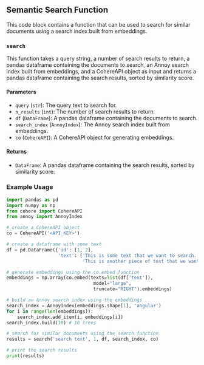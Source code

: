## Semantic Search Function

This code block contains a function that can be used to search for similar documents using a search index built from embeddings.

### `search`

This function takes a query string, a number of search results to return, a pandas dataframe containing the documents to search, an Annoy search index built from embeddings, and a CohereAPI object as input and returns a pandas dataframe containing the search results, sorted by similarity score.

#### Parameters

* `query` (`str`): The query text to search for.
* `n_results` (`int`): The number of search results to return.
* `df` (`DataFrame`): A pandas dataframe containing the documents to search.
* `search_index` (`AnnoyIndex`): The Annoy search index built from embeddings.
* `co` (`CohereAPI`): A CohereAPI object for generating embeddings.

#### Returns

* `DataFrame`: A pandas dataframe containing the search results, sorted by similarity score.

### Example Usage

```python
import pandas as pd
import numpy as np
from cohere import CohereAPI
from annoy import AnnoyIndex

# create a CohereAPI object
co = CohereAPI('<API_KEY>')

# create a dataframe with some text
df = pd.DataFrame({'id': [1, 2],
                   'text': ['This is some text that we want to search.',
                            'This is another piece of text that we want to search.']})

# generate embeddings using the co.embed function
embeddings = np.array(co.embed(texts=list(df['text']),
                                model="large",
                                truncate="RIGHT").embeddings)

# build an Annoy search index using the embeddings
search_index = AnnoyIndex(embeddings.shape[1], 'angular')
for i in range(len(embeddings)):
    search_index.add_item(i, embeddings[i])
search_index.build(10) # 10 trees

# search for similar documents using the search function
results = search('search text', 1, df, search_index, co)

# print the search results
print(results)
```
